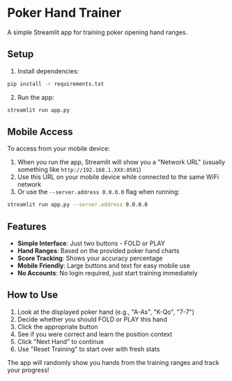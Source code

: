 # Poker Hand Trainer

A simple Streamlit app for training poker opening hand ranges.

## Setup

1. Install dependencies:
```bash
pip install -r requirements.txt
```

2. Run the app:
```bash
streamlit run app.py
```

## Mobile Access

To access from your mobile device:

1. When you run the app, Streamlit will show you a "Network URL" (usually something like `http://192.168.1.XXX:8501`)
2. Use this URL on your mobile device while connected to the same WiFi network
3. Or use the `--server.address 0.0.0.0` flag when running:
```bash
streamlit run app.py --server.address 0.0.0.0
```

## Features

- **Simple Interface**: Just two buttons - FOLD or PLAY
- **Hand Ranges**: Based on the provided poker hand charts
- **Score Tracking**: Shows your accuracy percentage
- **Mobile Friendly**: Large buttons and text for easy mobile use
- **No Accounts**: No login required, just start training immediately

## How to Use

1. Look at the displayed poker hand (e.g., "A-As", "K-Qo", "7-7")
2. Decide whether you should FOLD or PLAY this hand
3. Click the appropriate button
4. See if you were correct and learn the position context
5. Click "Next Hand" to continue
6. Use "Reset Training" to start over with fresh stats

The app will randomly show you hands from the training ranges and track your progress!
